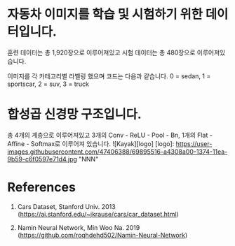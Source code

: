 # 자동차 이미지를 학습 및 시험하기 위한 데이터입니다.

훈련 데이터는 총 1,920장으로 이루어져있고
시험 데이터는 총 480장으로 이루어져있습니다.

이미지를 각 카테고리별 라벨링 했으며 코드는 다음과 같습니다.
0 = sedan, 1 = sportscar, 2 = suv, 3 = truck

# 합성곱 신경망 구조입니다.

총 4개의 계층으로 이루어져있고
3개의 Conv - ReLU - Pool - Bn,
1개의 Flat - Affine - Softmax로 이루어져 있습니다.
![Kayak][logo]
[logo]: https://user-images.githubusercontent.com/47406388/69895516-a4308a00-1374-11ea-9b59-c6f0597e71d4.jpg "NNN"

# References
1. Cars Dataset, Stanford Univ. 2013 
(https://ai.stanford.edu/~jkrause/cars/car_dataset.html)

2. Namin Neural Network, Min Woo Na. 2019
(https://github.com/roqhdehd502/Namin-Neural-Network)
